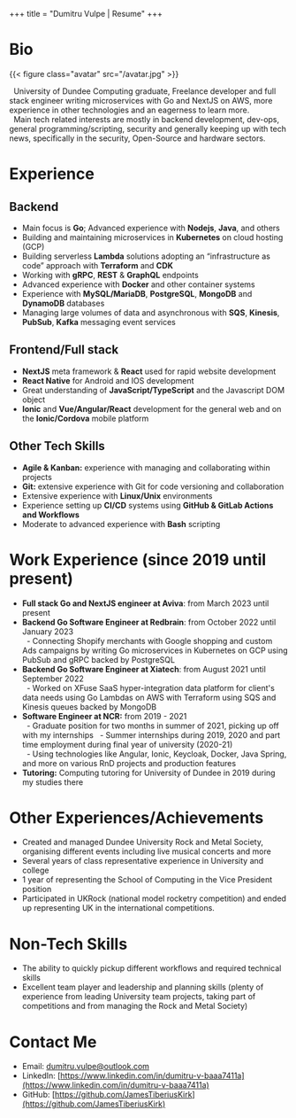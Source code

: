 +++
title = "Dumitru Vulpe | Resume"
+++

# Bio

{{< figure class="avatar" src="/avatar.jpg" >}}

&nbsp; University of Dundee Computing graduate, Freelance developer and full stack engineer writing microservices with Go and NextJS on AWS, more experience in other technologies and an eagerness to learn more.   
&nbsp; Main tech related interests are mostly in backend development, dev-ops, general programming/scripting, security and generally keeping up with tech news, specifically in the security, Open-Source and hardware sectors.   

# Experience 
## Backend
- Main focus is **Go**; Advanced experience with **Nodejs**, **Java**, and others
- Building and maintaining microservices in **Kubernetes** on cloud hosting (GCP)
- Building serverless **Lambda** solutions adopting an “infrastructure as code” approach with **Terraform** and **CDK**
- Working with **gRPC**, **REST** \& **GraphQL** endpoints
- Advanced experience with **Docker** and other container systems
- Experience with **MySQL/MariaDB**, **PostgreSQL**, **MongoDB** and **DynamoDB** databases
- Managing large volumes of data and  asynchronous with **SQS**, **Kinesis**, **PubSub**, **Kafka** messaging event services

## Frontend/Full stack
- **NextJS** meta framework \& **React** used for rapid website development
- **React Native** for Android and IOS development
- Great understanding of **JavaScript/TypeScript** and the Javascript DOM object
- **Ionic** and **Vue/Angular/React** development for the general web and on the **Ionic/Cordova** mobile platform

## Other Tech Skills 
- **Agile & Kanban:** experience with managing and collaborating within projects 
- **Git:** extensive experience with Git for code versioning and collaboration
- Extensive experience with **Linux/Unix** environments
- Experience setting up **CI/CD** systems using **GitHub \& GitLab Actions and Workflows**
- Moderate to advanced experience with **Bash** scripting

# Work Experience (since 2019 until present)
- **Full stack Go and NextJS engineer at Aviva**: from March 2023 until present  
- **Backend Go Software Engineer at Redbrain**: from October 2022 until January 2023  
&nbsp; - Connecting Shopify merchants with Google shopping and custom Ads campaigns by writing Go microservices in Kubernetes on GCP using PubSub and gRPC backed by PostgreSQL  
- **Backend Go Software Engineer at Xiatech**: from August 2021 until September 2022  
&nbsp; - Worked on XFuse SaaS hyper-integration data platform for client's data needs using Go Lambdas on AWS with Terraform using SQS and Kinesis queues backed by MongoDB  
- **Software Engineer at NCR:**  from 2019 - 2021  
&nbsp; - Graduate position for two months in summer of 2021, picking up off with my internships
&nbsp; - Summer internships during 2019, 2020 and part time employment during final year of university (2020-21)  
&nbsp; - Using technologies like Angular, Ionic, Keycloak, Docker, Java Spring, and more on various RnD projects and production features
- **Tutoring:** Computing tutoring for University of Dundee in 2019 during my studies there 

<!--
&nbsp; - Graduate position (two months in summer of 2021): picking up where I left with my internships   
&nbsp; - Part time employment (2020-2021): continuing my 2nd internship during my 4th year at University   
&nbsp; - Summer of 2020 internship: Taking part of an Agile team and committing production code for an Angular frontend and Java Spring backend  
&nbsp; - Summer of 2019 internship: 11 week long internship in the summer of 2019. I worked with some internal Tomcat APIs in order to make a cross-platform mobile application with Angular on top of Ionic while we were tying to implement Keycloak (external OAuth2 system) authentication between the app and the Tomcat API servers all on docker containers  
!-->

<!--
- **Kicktek Ltd:** 2016 summer job working as an IT assistant and working on their e-commerce installation, learning how it works, suggesting fixes, improvements, etc.
- **Civica UK Ltd:** 1 week of work experience, lightly shadowing their software development routine, testing, updating, deployment and maintenance.
- **Redbridge College:** Year long work experience (1 day a week) took a position in the IT network and service team. Had responsibilities such as responding to help desk requests, testing equipment, repairs and others.
!-->


# Other Experiences/Achievements
- Created and managed Dundee University Rock and Metal Society, organising different events including live musical concerts and more
- Several years of class representative experience in University and college
- 1 year of representing the School of Computing in the Vice President position
- Participated in UKRock (national model rocketry competition) and ended up representing UK in the international competitions.

# Non-Tech Skills
- The ability to quickly pickup different workflows and required technical skills
- Excellent team player and leadership and planning skills (plenty of experience from leading University team projects, taking part of competitions and from managing the Rock and Metal Society)

# Contact Me
* Email: [dumitru.vulpe@outlook.com](mailto:dumitru.vulpe@outlook.com)
* LinkedIn: [https://www.linkedin.com/in/dumitru-v-baaa7411a](https://www.linkedin.com/in/dumitru-v-baaa7411a)
* GitHub: [https://github.com/JamesTiberiusKirk](https://github.com/JamesTiberiusKirk)

